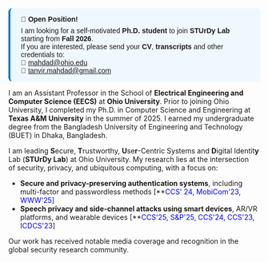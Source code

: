 <div style="border-left: 4px solid #007acc; padding: 1em 1.5em; background: #f0f8ff; border-radius: 8px; font-family: sans-serif;">
<p style="margin: 0 0 0.5em 0;"><strong>📢 Open Position!</strong></p>
    I am looking for a self-motivated <strong>Ph.D. student</strong> to join <strong>STUrDy Lab</strong> starting from <strong>Fall 2026</strong>.
 
  <p style="margin: 0;">
    If you are interested, please send your <strong>CV</strong>, <strong>transcripts</strong> and other credentials to:
    <br>
    📧 <a href="mailto:mahdad@ohio.edu">mahdad@ohio.edu</a><br>
     📧 <a href="mailto:tanvir.mahdad@gmail.com">tanvir.mahdad@gmail.com</a><br>
  </p>
</div> 
 
 I am an Assistant Professor in the School of **Electrical Engineering and Computer Science (EECS)** at **Ohio University**. Prior to joining Ohio University, I completed my Ph.D. in Computer Science and Engineering at **Texas A&M University** in the summer of 2025. I earned my undergraduate degree from the Bangladesh University of Engineering and Technology (BUET) in Dhaka, Bangladesh.


I am leading **S**ecure, **T**rustworthy, **U**se**r**-Centric Systems and **D**igital Identit**y** Lab (**STUrDy Lab**) at Ohio University. My research lies at the intersection of security, privacy, and ubiquitous computing, with a focus on:
- **Secure and privacy-preserving authentication systems**, including multi-factor and passwordless methods [**<span style="color:blue">CCS' 24, MobiCom'23, WWW'25</span>]
- **Speech privacy and side-channel attacks using smart devices**, AR/VR platforms, and wearable devices [**<span style="color:blue">CCS'25, S&P'25, CCS'24, CCS'23, ICDCS'23</span>]

Our work has received notable media coverage and recognition in the global security research community. 



